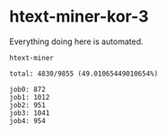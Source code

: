 # htext-miner-kor-3

Everything doing here is automated.

```
htext-miner

total: 4830/9855 (49.01065449010654%)

job0: 872
job1: 1012
job2: 951
job3: 1041
job4: 954
```